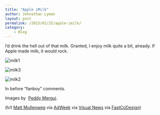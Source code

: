 ```yaml
---
title: "Apple iMilk"
author: Johnathan Lyman
layout: post
permalink: /2015/01/25/apple-imilk/
category:
    - Blog
---
```


I’d drink the hell out of that milk. Granted, I enjoy milk quite a bit, already. If Apple made milk, it would rock.

![milk1](https://i0.wp.com/johnathanlyman.com/wp-content/uploads/2015/01/milk1.png?resize=700%2C500)

![milk3](https://i0.wp.com/johnathanlyman.com/wp-content/uploads/2015/01/milk3.png?resize=700%2C500)

![milk2](https://i1.wp.com/johnathanlyman.com/wp-content/uploads/2015/01/milk2.png?resize=700%2C500)

In before “fanboy” comments.

Images&nbsp;by&nbsp; [Peddy Mergui](http://www.peddymergui.com/).

(h/t [Matt Mullenweg](http://ma.tt/2015/01/if-apple-made-milk/) via [AdWeek](http://www.adweek.com/adfreak/if-apple-made-milk-and-other-super-cool-imaginary-product-packaging-162398) via [Visual News](http://www.visualnews.com/2015/01/13/fashionable-brands-showed-grocery-store/)&nbsp;via [FastCoDesign](http://www.fastcodesign.com/3040466/what-if-nike-sold-oranges-and-apple-sold-imilk?partner=rss#3))

